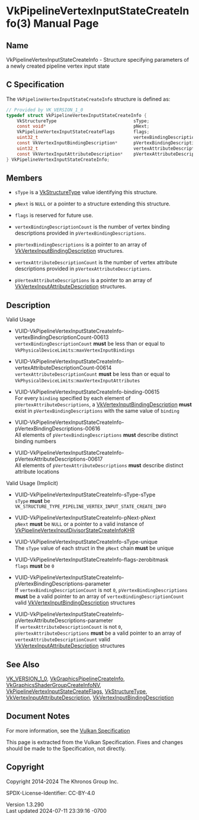# VkPipelineVertexInputStateCreateInfo(3) Manual Page

## Name

VkPipelineVertexInputStateCreateInfo - Structure specifying parameters
of a newly created pipeline vertex input state



## <a href="#_c_specification" class="anchor"></a>C Specification

The `VkPipelineVertexInputStateCreateInfo` structure is defined as:

``` c
// Provided by VK_VERSION_1_0
typedef struct VkPipelineVertexInputStateCreateInfo {
    VkStructureType                             sType;
    const void*                                 pNext;
    VkPipelineVertexInputStateCreateFlags       flags;
    uint32_t                                    vertexBindingDescriptionCount;
    const VkVertexInputBindingDescription*      pVertexBindingDescriptions;
    uint32_t                                    vertexAttributeDescriptionCount;
    const VkVertexInputAttributeDescription*    pVertexAttributeDescriptions;
} VkPipelineVertexInputStateCreateInfo;
```

## <a href="#_members" class="anchor"></a>Members

- `sType` is a [VkStructureType](https://registry.khronos.org/vulkan/specs/1.3-extensions/man/html/VkStructureType.html) value identifying
  this structure.

- `pNext` is `NULL` or a pointer to a structure extending this
  structure.

- `flags` is reserved for future use.

- `vertexBindingDescriptionCount` is the number of vertex binding
  descriptions provided in `pVertexBindingDescriptions`.

- `pVertexBindingDescriptions` is a pointer to an array of
  [VkVertexInputBindingDescription](https://registry.khronos.org/vulkan/specs/1.3-extensions/man/html/VkVertexInputBindingDescription.html)
  structures.

- `vertexAttributeDescriptionCount` is the number of vertex attribute
  descriptions provided in `pVertexAttributeDescriptions`.

- `pVertexAttributeDescriptions` is a pointer to an array of
  [VkVertexInputAttributeDescription](https://registry.khronos.org/vulkan/specs/1.3-extensions/man/html/VkVertexInputAttributeDescription.html)
  structures.

## <a href="#_description" class="anchor"></a>Description

Valid Usage

- <a
  href="#VUID-VkPipelineVertexInputStateCreateInfo-vertexBindingDescriptionCount-00613"
  id="VUID-VkPipelineVertexInputStateCreateInfo-vertexBindingDescriptionCount-00613"></a>
  VUID-VkPipelineVertexInputStateCreateInfo-vertexBindingDescriptionCount-00613  
  `vertexBindingDescriptionCount` **must** be less than or equal to
  `VkPhysicalDeviceLimits`::`maxVertexInputBindings`

- <a
  href="#VUID-VkPipelineVertexInputStateCreateInfo-vertexAttributeDescriptionCount-00614"
  id="VUID-VkPipelineVertexInputStateCreateInfo-vertexAttributeDescriptionCount-00614"></a>
  VUID-VkPipelineVertexInputStateCreateInfo-vertexAttributeDescriptionCount-00614  
  `vertexAttributeDescriptionCount` **must** be less than or equal to
  `VkPhysicalDeviceLimits`::`maxVertexInputAttributes`

- <a href="#VUID-VkPipelineVertexInputStateCreateInfo-binding-00615"
  id="VUID-VkPipelineVertexInputStateCreateInfo-binding-00615"></a>
  VUID-VkPipelineVertexInputStateCreateInfo-binding-00615  
  For every `binding` specified by each element of
  `pVertexAttributeDescriptions`, a
  [VkVertexInputBindingDescription](https://registry.khronos.org/vulkan/specs/1.3-extensions/man/html/VkVertexInputBindingDescription.html)
  **must** exist in `pVertexBindingDescriptions` with the same value of
  `binding`

- <a
  href="#VUID-VkPipelineVertexInputStateCreateInfo-pVertexBindingDescriptions-00616"
  id="VUID-VkPipelineVertexInputStateCreateInfo-pVertexBindingDescriptions-00616"></a>
  VUID-VkPipelineVertexInputStateCreateInfo-pVertexBindingDescriptions-00616  
  All elements of `pVertexBindingDescriptions` **must** describe
  distinct binding numbers

- <a
  href="#VUID-VkPipelineVertexInputStateCreateInfo-pVertexAttributeDescriptions-00617"
  id="VUID-VkPipelineVertexInputStateCreateInfo-pVertexAttributeDescriptions-00617"></a>
  VUID-VkPipelineVertexInputStateCreateInfo-pVertexAttributeDescriptions-00617  
  All elements of `pVertexAttributeDescriptions` **must** describe
  distinct attribute locations

Valid Usage (Implicit)

- <a href="#VUID-VkPipelineVertexInputStateCreateInfo-sType-sType"
  id="VUID-VkPipelineVertexInputStateCreateInfo-sType-sType"></a>
  VUID-VkPipelineVertexInputStateCreateInfo-sType-sType  
  `sType` **must** be
  `VK_STRUCTURE_TYPE_PIPELINE_VERTEX_INPUT_STATE_CREATE_INFO`

- <a href="#VUID-VkPipelineVertexInputStateCreateInfo-pNext-pNext"
  id="VUID-VkPipelineVertexInputStateCreateInfo-pNext-pNext"></a>
  VUID-VkPipelineVertexInputStateCreateInfo-pNext-pNext  
  `pNext` **must** be `NULL` or a pointer to a valid instance of
  [VkPipelineVertexInputDivisorStateCreateInfoKHR](https://registry.khronos.org/vulkan/specs/1.3-extensions/man/html/VkPipelineVertexInputDivisorStateCreateInfoKHR.html)

- <a href="#VUID-VkPipelineVertexInputStateCreateInfo-sType-unique"
  id="VUID-VkPipelineVertexInputStateCreateInfo-sType-unique"></a>
  VUID-VkPipelineVertexInputStateCreateInfo-sType-unique  
  The `sType` value of each struct in the `pNext` chain **must** be
  unique

- <a href="#VUID-VkPipelineVertexInputStateCreateInfo-flags-zerobitmask"
  id="VUID-VkPipelineVertexInputStateCreateInfo-flags-zerobitmask"></a>
  VUID-VkPipelineVertexInputStateCreateInfo-flags-zerobitmask  
  `flags` **must** be `0`

- <a
  href="#VUID-VkPipelineVertexInputStateCreateInfo-pVertexBindingDescriptions-parameter"
  id="VUID-VkPipelineVertexInputStateCreateInfo-pVertexBindingDescriptions-parameter"></a>
  VUID-VkPipelineVertexInputStateCreateInfo-pVertexBindingDescriptions-parameter  
  If `vertexBindingDescriptionCount` is not `0`,
  `pVertexBindingDescriptions` **must** be a valid pointer to an array
  of `vertexBindingDescriptionCount` valid
  [VkVertexInputBindingDescription](https://registry.khronos.org/vulkan/specs/1.3-extensions/man/html/VkVertexInputBindingDescription.html)
  structures

- <a
  href="#VUID-VkPipelineVertexInputStateCreateInfo-pVertexAttributeDescriptions-parameter"
  id="VUID-VkPipelineVertexInputStateCreateInfo-pVertexAttributeDescriptions-parameter"></a>
  VUID-VkPipelineVertexInputStateCreateInfo-pVertexAttributeDescriptions-parameter  
  If `vertexAttributeDescriptionCount` is not `0`,
  `pVertexAttributeDescriptions` **must** be a valid pointer to an array
  of `vertexAttributeDescriptionCount` valid
  [VkVertexInputAttributeDescription](https://registry.khronos.org/vulkan/specs/1.3-extensions/man/html/VkVertexInputAttributeDescription.html)
  structures

## <a href="#_see_also" class="anchor"></a>See Also

[VK_VERSION_1_0](https://registry.khronos.org/vulkan/specs/1.3-extensions/man/html/VK_VERSION_1_0.html),
[VkGraphicsPipelineCreateInfo](https://registry.khronos.org/vulkan/specs/1.3-extensions/man/html/VkGraphicsPipelineCreateInfo.html),
[VkGraphicsShaderGroupCreateInfoNV](https://registry.khronos.org/vulkan/specs/1.3-extensions/man/html/VkGraphicsShaderGroupCreateInfoNV.html),
[VkPipelineVertexInputStateCreateFlags](https://registry.khronos.org/vulkan/specs/1.3-extensions/man/html/VkPipelineVertexInputStateCreateFlags.html),
[VkStructureType](https://registry.khronos.org/vulkan/specs/1.3-extensions/man/html/VkStructureType.html),
[VkVertexInputAttributeDescription](https://registry.khronos.org/vulkan/specs/1.3-extensions/man/html/VkVertexInputAttributeDescription.html),
[VkVertexInputBindingDescription](https://registry.khronos.org/vulkan/specs/1.3-extensions/man/html/VkVertexInputBindingDescription.html)

## <a href="#_document_notes" class="anchor"></a>Document Notes

For more information, see the <a
href="https://registry.khronos.org/vulkan/specs/1.3-extensions/html/vkspec.html#VkPipelineVertexInputStateCreateInfo"
target="_blank" rel="noopener">Vulkan Specification</a>

This page is extracted from the Vulkan Specification. Fixes and changes
should be made to the Specification, not directly.

## <a href="#_copyright" class="anchor"></a>Copyright

Copyright 2014-2024 The Khronos Group Inc.

SPDX-License-Identifier: CC-BY-4.0

Version 1.3.290  
Last updated 2024-07-11 23:39:16 -0700
